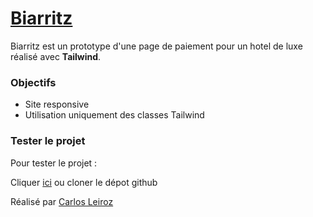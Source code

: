 # [Biarritz](https://karlito14.github.io/biarritz/)

Biarritz est un prototype d'une page de paiement pour un hotel de luxe réalisé avec **Tailwind**.

### Objectifs

- Site responsive
- Utilisation uniquement des classes Tailwind

### Tester le projet

Pour tester le projet :

Cliquer [ici](https://karlito14.github.io/biarritz/) ou cloner le dépot github

Réalisé par [Carlos Leiroz](https://www.linkedin.com/in/carlos-leiroz/)